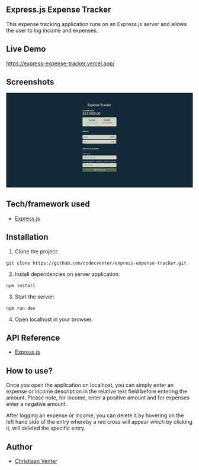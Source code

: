 ## Express.js Expense Tracker
This expense tracking application runs on an Express.js server and allows the user to log income and expenses.

## Live Demo
https://express-expense-tracker.vercel.app/

## Screenshots
![index](screenshot.jpg)

## Tech/framework used
- [Express.js](https://expressjs.com/)

## Installation
1. Clone the project:
```
git clone https://github.com/codecventer/express-expense-tracker.git
```
2. Install dependencies on server application:
```
npm install
```
3. Start the server:
```
npm run dev
```
4. Open localhost in your browser.

## API Reference
- [Express.js](https://expressjs.com/en/4x/api.html)

## How to use?
Once you open the application on localhost, you can simply enter an expense or income description in the relative text field before entering the amount. Please note, for income, enter a positive amount and for expenses enter a negative amount. 

After logging an expense or income, you can delete it by hovering on the left hand side of the entry whereby a red cross will appear which by clicking it, will deleted the specific entry.

## Author
- [Christiaan Venter](https://github.com/codecventer)
